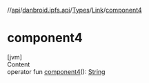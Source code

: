 //[api](../../../index.md)/[danbroid.ipfs.api](../../index.md)/[Types](../index.md)/[Link](index.md)/[component4](component4.md)



# component4  
[jvm]  
Content  
operator fun [component4](component4.md)(): [String](https://kotlinlang.org/api/latest/jvm/stdlib/kotlin/-string/index.html)  




